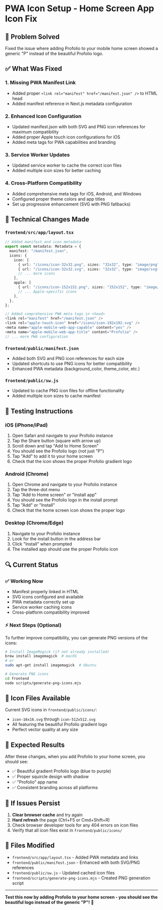 # PWA Icon Setup - Home Screen App Icon Fix

## 🎯 **Problem Solved**

Fixed the issue where adding Profolio to your mobile home screen showed a generic "P" instead of the beautiful Profolio logo.

## ✅ **What Was Fixed**

### 1. **Missing PWA Manifest Link**
- Added proper `<link rel="manifest" href="/manifest.json" />` to HTML head
- Added manifest reference in Next.js metadata configuration

### 2. **Enhanced Icon Configuration**
- Updated manifest.json with both SVG and PNG icon references for maximum compatibility
- Added proper Apple touch icon configurations for iOS
- Added meta tags for PWA capabilities and branding

### 3. **Service Worker Updates**
- Updated service worker to cache the correct icon files
- Added multiple icon sizes for better caching

### 4. **Cross-Platform Compatibility**
- Added comprehensive meta tags for iOS, Android, and Windows
- Configured proper theme colors and app titles
- Set up progressive enhancement (SVG with PNG fallbacks)

## 🔧 **Technical Changes Made**

### `frontend/src/app/layout.tsx`
```typescript
// Added manifest and icon metadata
export const metadata: Metadata = {
  manifest: "/manifest.json",
  icons: {
    icon: [
      { url: "/icons/icon-32x32.png", sizes: "32x32", type: "image/png" },
      { url: "/icons/icon-32x32.svg", sizes: "32x32", type: "image/svg+xml" },
      // ... more icons
    ],
    apple: [
      { url: "/icons/icon-152x152.png", sizes: "152x152", type: "image/png" },
      // ... Apple-specific icons
    ],
  },
};

// Added comprehensive PWA meta tags in <head>
<link rel="manifest" href="/manifest.json" />
<link rel="apple-touch-icon" href="/icons/icon-192x192.svg" />
<meta name="apple-mobile-web-app-capable" content="yes" />
<meta name="apple-mobile-web-app-title" content="Profolio" />
// ... more PWA configuration
```

### `frontend/public/manifest.json`
- Added both SVG and PNG icon references for each size
- Updated shortcuts to use PNG icons for better compatibility
- Enhanced PWA metadata (background_color, theme_color, etc.)

### `frontend/public/sw.js`
- Updated to cache PNG icon files for offline functionality
- Added multiple icon sizes to cache manifest

## 📱 **Testing Instructions**

### **iOS (iPhone/iPad)**
1. Open Safari and navigate to your Profolio instance
2. Tap the Share button (square with arrow up)
3. Scroll down and tap "Add to Home Screen"
4. You should see the Profolio logo (not just "P")
5. Tap "Add" to add it to your home screen
6. Check that the icon shows the proper Profolio gradient logo

### **Android (Chrome)**
1. Open Chrome and navigate to your Profolio instance
2. Tap the three-dot menu
3. Tap "Add to Home screen" or "Install app"
4. You should see the Profolio logo in the install prompt
5. Tap "Add" or "Install"
6. Check that the home screen icon shows the proper logo

### **Desktop (Chrome/Edge)**
1. Navigate to your Profolio instance
2. Look for the install button in the address bar
3. Click "Install" when prompted
4. The installed app should use the proper Profolio icon

## 🔍 **Current Status**

### ✅ **Working Now**
- Manifest properly linked in HTML
- SVG icons configured and available
- PWA metadata correctly set up
- Service worker caching icons
- Cross-platform compatibility improved

### ⚡ **Next Steps (Optional)**
To further improve compatibility, you can generate PNG versions of the icons:

```bash
# Install ImageMagick (if not already installed)
brew install imagemagick  # macOS
# or
sudo apt-get install imagemagick  # Ubuntu

# Generate PNG icons
cd frontend
node scripts/generate-png-icons.mjs
```

## 🎨 **Icon Files Available**

Current SVG icons in `frontend/public/icons/`:
- `icon-16x16.svg` through `icon-512x512.svg`
- All featuring the beautiful Profolio gradient logo
- Perfect vector quality at any size

## 🚀 **Expected Results**

After these changes, when you add Profolio to your home screen, you should see:
- ✅ Beautiful gradient Profolio logo (blue to purple)
- ✅ Proper squircle design with shadow
- ✅ "Profolio" app name
- ✅ Consistent branding across all platforms

## 🔧 **If Issues Persist**

1. **Clear browser cache** and try again
2. **Hard refresh** the page (Ctrl+F5 or Cmd+Shift+R)
3. Check browser developer tools for any 404 errors on icon files
4. Verify that all icon files exist in `frontend/public/icons/`

## 📝 **Files Modified**

- `frontend/src/app/layout.tsx` - Added PWA metadata and links
- `frontend/public/manifest.json` - Enhanced with both SVG/PNG references
- `frontend/public/sw.js` - Updated cached icon files
- `frontend/scripts/generate-png-icons.mjs` - Created PNG generation script

---

**Test this now by adding Profolio to your home screen - you should see the beautiful logo instead of the generic "P"!** 🎉 